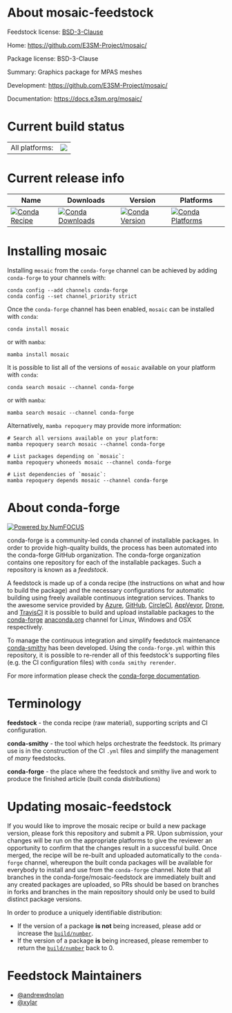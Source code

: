 About mosaic-feedstock
======================

Feedstock license: [BSD-3-Clause](https://github.com/conda-forge/mosaic-feedstock/blob/main/LICENSE.txt)

Home: https://github.com/E3SM-Project/mosaic/

Package license: BSD-3-Clause

Summary: Graphics package for MPAS meshes

Development: https://github.com/E3SM-Project/mosaic/

Documentation: https://docs.e3sm.org/mosaic/

Current build status
====================


<table><tr><td>All platforms:</td>
    <td>
      <a href="https://dev.azure.com/conda-forge/feedstock-builds/_build/latest?definitionId=22866&branchName=main">
        <img src="https://dev.azure.com/conda-forge/feedstock-builds/_apis/build/status/mosaic-feedstock?branchName=main">
      </a>
    </td>
  </tr>
</table>

Current release info
====================

| Name | Downloads | Version | Platforms |
| --- | --- | --- | --- |
| [![Conda Recipe](https://img.shields.io/badge/recipe-mosaic-green.svg)](https://anaconda.org/conda-forge/mosaic) | [![Conda Downloads](https://img.shields.io/conda/dn/conda-forge/mosaic.svg)](https://anaconda.org/conda-forge/mosaic) | [![Conda Version](https://img.shields.io/conda/vn/conda-forge/mosaic.svg)](https://anaconda.org/conda-forge/mosaic) | [![Conda Platforms](https://img.shields.io/conda/pn/conda-forge/mosaic.svg)](https://anaconda.org/conda-forge/mosaic) |

Installing mosaic
=================

Installing `mosaic` from the `conda-forge` channel can be achieved by adding `conda-forge` to your channels with:

```
conda config --add channels conda-forge
conda config --set channel_priority strict
```

Once the `conda-forge` channel has been enabled, `mosaic` can be installed with `conda`:

```
conda install mosaic
```

or with `mamba`:

```
mamba install mosaic
```

It is possible to list all of the versions of `mosaic` available on your platform with `conda`:

```
conda search mosaic --channel conda-forge
```

or with `mamba`:

```
mamba search mosaic --channel conda-forge
```

Alternatively, `mamba repoquery` may provide more information:

```
# Search all versions available on your platform:
mamba repoquery search mosaic --channel conda-forge

# List packages depending on `mosaic`:
mamba repoquery whoneeds mosaic --channel conda-forge

# List dependencies of `mosaic`:
mamba repoquery depends mosaic --channel conda-forge
```


About conda-forge
=================

[![Powered by
NumFOCUS](https://img.shields.io/badge/powered%20by-NumFOCUS-orange.svg?style=flat&colorA=E1523D&colorB=007D8A)](https://numfocus.org)

conda-forge is a community-led conda channel of installable packages.
In order to provide high-quality builds, the process has been automated into the
conda-forge GitHub organization. The conda-forge organization contains one repository
for each of the installable packages. Such a repository is known as a *feedstock*.

A feedstock is made up of a conda recipe (the instructions on what and how to build
the package) and the necessary configurations for automatic building using freely
available continuous integration services. Thanks to the awesome service provided by
[Azure](https://azure.microsoft.com/en-us/services/devops/), [GitHub](https://github.com/),
[CircleCI](https://circleci.com/), [AppVeyor](https://www.appveyor.com/),
[Drone](https://cloud.drone.io/welcome), and [TravisCI](https://travis-ci.com/)
it is possible to build and upload installable packages to the
[conda-forge](https://anaconda.org/conda-forge) [anaconda.org](https://anaconda.org/)
channel for Linux, Windows and OSX respectively.

To manage the continuous integration and simplify feedstock maintenance
[conda-smithy](https://github.com/conda-forge/conda-smithy) has been developed.
Using the ``conda-forge.yml`` within this repository, it is possible to re-render all of
this feedstock's supporting files (e.g. the CI configuration files) with ``conda smithy rerender``.

For more information please check the [conda-forge documentation](https://conda-forge.org/docs/).

Terminology
===========

**feedstock** - the conda recipe (raw material), supporting scripts and CI configuration.

**conda-smithy** - the tool which helps orchestrate the feedstock.
                   Its primary use is in the construction of the CI ``.yml`` files
                   and simplify the management of *many* feedstocks.

**conda-forge** - the place where the feedstock and smithy live and work to
                  produce the finished article (built conda distributions)


Updating mosaic-feedstock
=========================

If you would like to improve the mosaic recipe or build a new
package version, please fork this repository and submit a PR. Upon submission,
your changes will be run on the appropriate platforms to give the reviewer an
opportunity to confirm that the changes result in a successful build. Once
merged, the recipe will be re-built and uploaded automatically to the
`conda-forge` channel, whereupon the built conda packages will be available for
everybody to install and use from the `conda-forge` channel.
Note that all branches in the conda-forge/mosaic-feedstock are
immediately built and any created packages are uploaded, so PRs should be based
on branches in forks and branches in the main repository should only be used to
build distinct package versions.

In order to produce a uniquely identifiable distribution:
 * If the version of a package **is not** being increased, please add or increase
   the [``build/number``](https://docs.conda.io/projects/conda-build/en/latest/resources/define-metadata.html#build-number-and-string).
 * If the version of a package **is** being increased, please remember to return
   the [``build/number``](https://docs.conda.io/projects/conda-build/en/latest/resources/define-metadata.html#build-number-and-string)
   back to 0.

Feedstock Maintainers
=====================

* [@andrewdnolan](https://github.com/andrewdnolan/)
* [@xylar](https://github.com/xylar/)

